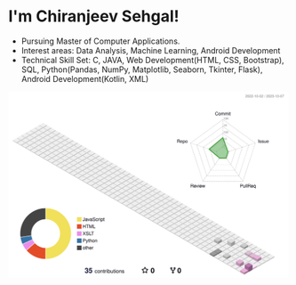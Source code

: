 # I'm Chiranjeev Sehgal!
 
- Pursuing Master of Computer Applications.
- Interest areas: Data Analysis, Machine Learning, Android Development
- Technical Skill Set: C, JAVA, Web Development(HTML, CSS, Bootstrap), SQL, Python(Pandas, NumPy, Matplotlib, Seaborn, Tkinter, Flask), Android Development(Kotlin, XML)

<img src="https://raw.githubusercontent.com/chiranjeevsehgal/chiranjeevsehgal/main/profile-3d-contrib/profile-south-season.svg">
